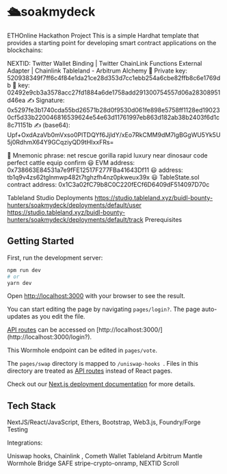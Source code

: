 # 🛳️soakmydeck
ETHOnline Hackathon Project
This is a simple Hardhat template that provides a starting point for developing smart contract applications on the blockchains: 

NEXTID: Twitter Wallet Binding | Twitter ChainLink Functions External Adapter | Chainlink Tableland - Arbitrum Alchemy
🔑 Private key: 520938349f7ff6c4f84e1da21ce28d353d7cc1ebb254a6cbe82ffb8c6e1769db
🔑  key: 02492e9cb3a3578acc27fd1884a6de1758add291300754557d06a28308951d46ea
✍ Signature: 0x5297fe3b1740cda55bd26571b28d0f9530d061fe898e5758ff1128ed190230cf5d33b220046816539624e54e63d11761997eb863d182ab38b2403f6d1c8c71151b
✍ (base64): Upf+OxdAzaVb0mVxso0PlTDQYf6JjldY/xEo7RkCMM9dM7IgBGgWU5Yk5U5j0RdhmX64Y9GCqziyQD9tHIxxFRs=


🔐 Mnemonic phrase: net rescue gorilla rapid luxury near dinosaur code perfect cattle equip confirm
😃 EVM address: 0x738663E84531a7e9fFE12517F277FBa41643Df11
😃  address: tb1q9v4zs62tglnmwp482t7tghzfh4nz0pkweux39x
😃 TableState.sol contract address: 0x1C3a02fC79b8C0C220fECf6D6409dF514097D70c

Tableland Studio Deployments
https://studio.tableland.xyz/buidl-bounty-hunters/soakmydeck/deployments/default/user
https://studio.tableland.xyz/buidl-bounty-hunters/soakmydeck/deployments/default/track
Prerequisites
## Getting Started

First, run the development server:

```bash
npm run dev
# or
yarn dev
```
Open [http://localhost:3000](http://localhost:3000) with your browser to see the result.

You can start editing the page by navigating  `pages/login?`. The page auto-updates as you edit the file.

[API routes](https://nextjs.org/docs/api-routes/introduction) can be accessed on [http://localhost:3000/]
(http://localhost:3000/login?). 

This Wormhole endpoint can be edited in `pages/vote`.

The `pages/swap` directory is mapped to `/uniswap-hooks `. Files in this directory are treated as [API routes](https://nextjs.org/docs/api-routes/introduction) instead of React pages.

Check out our [Next.js deployment documentation](https://nextjs.org/docs/deployment) for more details.

## Tech Stack

NextJS/React/JavaScript, Ethers, Bootstrap, Web3.js, Foundry/Forge Testing

Integrations: 

Uniswap hooks,
Chainlink ,
Cometh Wallet
Tableland
Arbitrum
Mantle
Wormhole Bridge
SAFE stripe-crypto-onramp,
NEXTID
Scroll
                       
